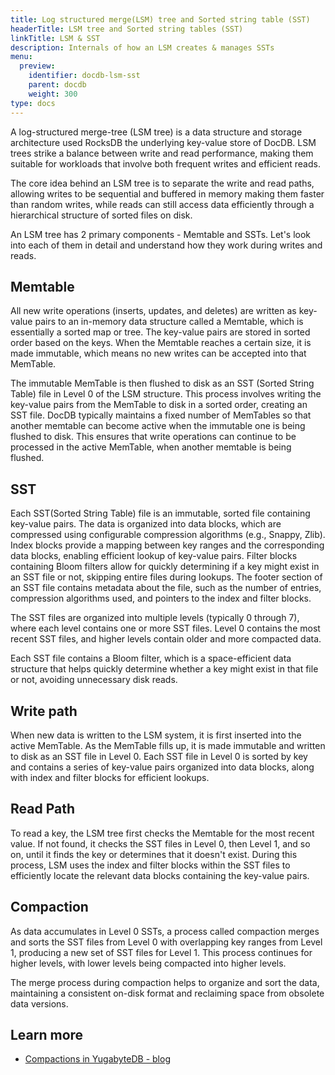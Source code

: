 ```yaml
---
title: Log structured merge(LSM) tree and Sorted string table (SST)
headerTitle: LSM tree and Sorted string tables (SST)
linkTitle: LSM & SST
description: Internals of how an LSM creates & manages SSTs
menu:
  preview:
    identifier: docdb-lsm-sst
    parent: docdb
    weight: 300
type: docs
---
```


A log-structured merge-tree (LSM tree) is a data structure and storage architecture used RocksDB the underlying key-value store of DocDB. LSM trees strike a balance between write and read performance, making them suitable for workloads that involve both frequent writes and efficient reads.

The core idea behind an LSM tree is to separate the write and read paths, allowing writes to be sequential and buffered in memory making them faster than random writes, while reads can still access data efficiently through a hierarchical structure of sorted files on disk.

An LSM tree has 2 primary components - Memtable and SSTs. Let's look into each of them in detail and understand how they work during writes and reads.

## Memtable

All new write operations (inserts, updates, and deletes) are written as key-value pairs to an in-memory data structure called a Memtable, which is essentially a sorted map or tree. The key-value pairs are stored in sorted order based on the keys. When the Memtable reaches a certain size, it is made immutable, which means no new writes can be accepted into that MemTable.

The immutable MemTable is then flushed to disk as an SST (Sorted String Table) file in Level 0 of the LSM structure. This process involves writing the key-value pairs from the MemTable to disk in a sorted order, creating an SST file. DocDB typically maintains a fixed number of MemTables so that another memtable can become active when the immutable one is being flushed to disk. This ensures that write operations can continue to be processed in the active MemTable, when another memtable is being flushed.

## SST

Each SST(Sorted String Table) file is an immutable, sorted file containing key-value pairs. The data is organized into data blocks, which are compressed using configurable compression algorithms (e.g., Snappy, Zlib). Index blocks provide a mapping between key ranges and the corresponding data blocks, enabling efficient lookup of key-value pairs. Filter blocks containing Bloom filters allow for quickly determining if a key might exist in an SST file or not, skipping entire files during lookups. The footer section of an SST file contains metadata about the file, such as the number of entries, compression algorithms used, and pointers to the index and filter blocks.

The SST files are organized into multiple levels (typically 0 through 7), where each level contains one or more SST files. Level 0 contains the most recent SST files, and higher levels contain older and more compacted data.

Each SST file contains a Bloom filter, which is a space-efficient data structure that helps quickly determine whether a key might exist in that file or not, avoiding unnecessary disk reads.

## Write path

When new data is written to the LSM system, it is first inserted into the active MemTable. As the MemTable fills up, it is made immutable and written to disk as an SST file in Level 0. Each SST file in Level 0 is sorted by key and contains a series of key-value pairs organized into data blocks, along with index and filter blocks for efficient lookups.

## Read Path

To read a key, the LSM tree first checks the Memtable for the most recent value. If not found, it checks the SST files in Level 0, then Level 1, and so on, until it finds the key or determines that it doesn't exist. During this process, LSM uses the index and filter blocks within the SST files to efficiently locate the relevant data blocks containing the key-value pairs.

## Compaction

As data accumulates in Level 0 SSTs, a process called compaction merges and sorts the SST files from Level 0 with overlapping key ranges from Level 1, producing a new set of SST files for Level 1. This process continues for higher levels, with lower levels being compacted into higher levels.

The merge process during compaction helps to organize and sort the data, maintaining a consistent on-disk format and reclaiming space from obsolete data versions.

## Learn more

- [Compactions in YugabyteDB - blog](https://www.yugabyte.com/blog/background-data-compaction/#what-is-a-data-compaction)
